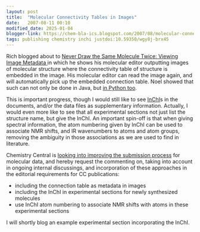 ```yaml
---
layout: post
title:  "Molecular Connectivity Tables in Images"
date:   2007-08-11 00:10
modified_date: 2025-01-04
blogger-link: https://chem-bla-ics.blogspot.com/2007/08/molecular-connectivity-tables-in-images.html
tags: publishing chemistry inchi justdoi:10.59350/wgy8j-brx45
---
```


Rich blogged about to [Never Draw the Same Molecule Twice: Viewing Image Metadata <i class="fa-solid fa-recycle fa-xs"></i>](https://doi.org/10.59350/wgy8j-brx45)
in which he shows his molecular editor outputting images of molecular structure where the connectivity table
of structure is embedded in the image. His molecular editor can read the image again, and will automatically
pick up the embedded connection table. Noel showed that such can not only be done in Java, but
[in Python too](http://baoilleach.blogspot.com/2007/08/access-embedded-molecular-information.html).

This is important progress, though I would still like to see [InChI](http://iupac.org/inchi/)s in the
documents, and/or the data files as supplementary information. Actually, I would even more like to
see that all experimental sections not just list the structure name, but give the InChI. An important
spin-off is that when giving spectral information, the atom numbering given by InChI can be used to
associate NMR shifts, and IR wavenumbers to atoms and atom groups, removing the ambiguity in those
associations as we are used to find in literature.

Chemistry Central is [looking into improving the submission process](http://blogs.openaccesscentral.com/blogs/ccblog/entry/symyx_technologies_to_acquire_mdl)
for molecular data, and hereby request the commenting on, taking into account in ongoing internal
discussings, and incorporation of these approaches in the editorial requirements for CC publications:

* including the connection table as metadata in images
* including the InChI in experimental sections for newly synthesized molecules
* use InChI atom numbering to associate NMR shifts with atoms in these experimental sections

I will shortly blog an example experimental section incorporating the InChI.

